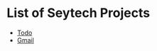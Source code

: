 # List of Seytech Projects

* [Todo](https://github.com/maratgaip/seytech-projects/blob/master/todo.md)
* [Gmail](https://github.com/maratgaip/seytech-projects/blob/master/gmail.md)
